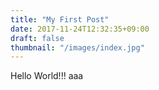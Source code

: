 ```yaml
---
title: "My First Post"
date: 2017-11-24T12:32:35+09:00
draft: false
thumbnail: "/images/index.jpg"
---
```


Hello World!!!
aaa

